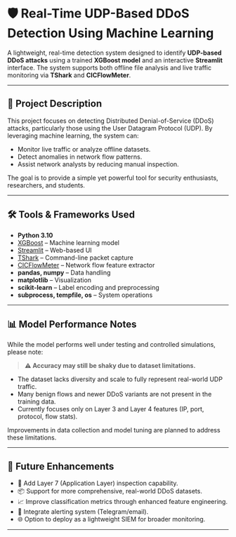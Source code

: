 # 🛡️ Real-Time UDP-Based DDoS Detection Using Machine Learning

A lightweight, real-time detection system designed to identify **UDP-based DDoS attacks** using a trained **XGBoost model** and an interactive **Streamlit** interface. The system supports both offline file analysis and live traffic monitoring via **TShark** and **CICFlowMeter**.

---

## 📌 Project Description

This project focuses on detecting Distributed Denial-of-Service (DDoS) attacks, particularly those using the User Datagram Protocol (UDP). By leveraging machine learning, the system can:

- Monitor live traffic or analyze offline datasets.
- Detect anomalies in network flow patterns.
- Assist network analysts by reducing manual inspection.

The goal is to provide a simple yet powerful tool for security enthusiasts, researchers, and students.

---

## 🛠️ Tools & Frameworks Used

- **Python 3.10**
- [XGBoost](https://xgboost.readthedocs.io/) – Machine learning model
- [Streamlit](https://streamlit.io/) – Web-based UI
- [TShark](https://www.wireshark.org/docs/man-pages/tshark.html) – Command-line packet capture
- [CICFlowMeter](https://www.unb.ca/cic/research/applications.html) – Network flow feature extractor
- **pandas, numpy** – Data handling
- **matplotlib** – Visualization
- **scikit-learn** – Label encoding and preprocessing
- **subprocess, tempfile, os** – System operations

---

## 📊 Model Performance Notes

While the model performs well under testing and controlled simulations, please note:

> **⚠️ Accuracy may still be shaky due to dataset limitations.**

- The dataset lacks diversity and scale to fully represent real-world UDP traffic.
- Many benign flows and newer DDoS variants are not present in the training data.
- Currently focuses only on Layer 3 and Layer 4 features (IP, port, protocol, flow stats).

Improvements in data collection and model tuning are planned to address these limitations.

---

## 🚀 Future Enhancements

- 🧠 Add Layer 7 (Application Layer) inspection capability.
- 📦 Support for more comprehensive, real-world DDoS datasets.
- 📈 Improve classification metrics through enhanced feature engineering.
- 🔔 Integrate alerting system (Telegram/email).
- 🌐 Option to deploy as a lightweight SIEM for broader monitoring.

---

